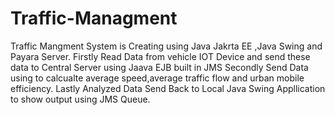 # Traffic-Managment

Traffic Mangment System is Creating using Java Jakrta EE ,Java Swing and Payara Server.
Firstly Read Data from vehicle IOT Device and send these data to Central Server using Jaava EJB built in JMS
Secondly Send Data using to  calcualte average speed,average traffic flow and urban mobile efficiency.
Lastly Analyzed Data Send Back to Local Java Swing Appllication to show output using JMS Queue.
